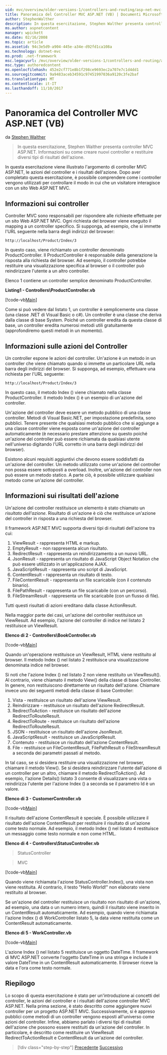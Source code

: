 ```yaml
---
uid: mvc/overview/older-versions-1/controllers-and-routing/asp-net-mvc-controller-overview-vb
title: Panoramica del Controller MVC ASP.NET (VB) | Documenti Microsoft
author: StephenWalther
description: In questa esercitazione, Stephen Walther presenta controller MVC ASP.NET. Informazioni su come creare nuovi controller e restituire tipi diversi di res azione...
ms.author: aspnetcontent
manager: wpickett
ms.date: 02/16/2008
ms.topic: article
ms.assetid: 94c3e5d9-a904-445e-a34e-d92fd1ca108a
ms.technology: dotnet-mvc
ms.prod: .net-framework
msc.legacyurl: /mvc/overview/older-versions-1/controllers-and-routing/asp-net-mvc-controller-overview-vb
msc.type: authoredcontent
ms.openlocfilehash: 452e2cf771e8b1f298ce9693ec2a707e7c1d4dd1
ms.sourcegitcommit: 9a9483aceb34591c97451997036a9120c3fe2baf
ms.translationtype: MT
ms.contentlocale: it-IT
ms.lasthandoff: 11/10/2017
---
```

<a name="aspnet-mvc-controller-overview-vb"></a>Panoramica del Controller MVC ASP.NET (VB)
====================
da [Stephen Walther](https://github.com/StephenWalther)

> In questa esercitazione, Stephen Walther presenta controller MVC ASP.NET. Informazioni su come creare nuovi controller e restituire diversi tipi di risultati dell'azione.


In questa esercitazione viene illustrato l'argomento di controller MVC ASP.NET, le azioni del controller e i risultati dell'azione. Dopo aver completato questa esercitazione, è possibile comprendere come i controller vengono utilizzati per controllare il modo in cui che un visitatore interagisce con un sito Web ASP.NET MVC.

## <a name="understanding-controllers"></a>Informazioni sui controller

Controller MVC sono responsabili per rispondere alle richieste effettuate per un sito Web ASP.NET MVC. Ogni richiesta del browser viene eseguito il mapping a un controller specifico. Si supponga, ad esempio, che si immette l'URL seguente nella barra degli indirizzi del browser:

`http://localhost/Product/Index/3`

In questo caso, viene richiamato un controller denominato ProductController. Il ProductController è responsabile della generazione la risposta alla richiesta del browser. Ad esempio, il controller potrebbe restituire una visualizzazione specifica al browser o il controller può reindirizzare l'utente a un altro controller.

Elenco 1 contiene un controller semplice denominato ProductController.

**Listing1 - Controllers\ProductController.vb**

[!code-vb[Main](asp-net-mvc-controller-overview-vb/samples/sample1.vb)]

Come si può vedere dal listato 1, un controller è semplicemente una classe (una classe .NET di Visual Basic o c#). Un controller è una classe che deriva dalla classe di base System. Poiché un controller eredita da questa classe di base, un controller eredita numerosi metodi utili gratuitamente (approfondiremo questi metodi in un momento).

## <a name="understanding-controller-actions"></a>Informazioni sulle azioni del Controller

Un controller espone le azioni del controller. Un'azione è un metodo in un controller che viene chiamato quando si immette un particolare URL nella barra degli indirizzi del browser. Si supponga, ad esempio, effettuare una richiesta per l'URL seguente:

`http://localhost/Product/Index/3`

In questo caso, il metodo Index () viene chiamato nella classe ProductController. Il metodo Index () è un esempio di un'azione del controller.

Un'azione del controller deve essere un metodo pubblico di una classe controller. Metodi di Visual Basic.NET, per impostazione predefinita, sono pubblici. Tenere presente che qualsiasi metodo pubblico che si aggiunge a una classe controller viene esposta come un'azione del controller automaticamente (è necessario prestare attenzione su questo poiché un'azione del controller può essere richiamata da qualsiasi utente nell'universo digitando l'URL corretto in una barra degli indirizzi del browser).

Esistono alcuni requisiti aggiuntivi che devono essere soddisfatti da un'azione del controller. Un metodo utilizzato come un'azione del controller non possa essere sottoposti a overload. Inoltre, un'azione del controller non può essere un metodo statico. A parte ciò, è possibile utilizzare qualsiasi metodo come un'azione del controller.

## <a name="understanding-action-results"></a>Informazioni sui risultati dell'azione

Un'azione del controller restituisce un elemento è stato chiamato un *risultato dell'azione*. Risultato di un'azione è ciò che restituisce un'azione del controller in risposta a una richiesta del browser.

Il framework ASP.NET MVC supporta diversi tipi di risultati dell'azione tra cui:

1. ViewResult - rappresenta HTML e markup.
2. EmptyResult - non rappresenta alcun risultato.
3. RedirectResult - rappresenta un reindirizzamento a un nuovo URL.
4. JsonResult - rappresenta un risultato di JavaScript Object Notation che può essere utilizzato in un'applicazione AJAX.
5. JavaScriptResult - rappresenta uno script di JavaScript.
6. ContentResult - rappresenta un risultato di testo.
7. FileContentResult - rappresenta un file scaricabile (con il contenuto binario).
8. FilePathResult - rappresenta un file scaricabile (con un percorso).
9. FileStreamResult - rappresenta un file scaricabile (con un flusso di file).

Tutti questi risultati di azioni ereditano dalla classe ActionResult.

Nella maggior parte dei casi, un'azione del controller restituisce un ViewResult. Ad esempio, l'azione del controller di indice nel listato 2 restituisce un ViewResult.

**Elenco di 2 - Controllers\BookController.vb**

[!code-vb[Main](asp-net-mvc-controller-overview-vb/samples/sample2.vb)]

Quando un'operazione restituisce un ViewResult, HTML viene restituito al browser. Il metodo Index () nel listato 2 restituisce una visualizzazione denominata indice nel browser.

Si noti che l'azione Index () nel listato 2 non viene restituito un ViewResult(). Al contrario, viene chiamato il metodo View() della classe di base Controller. In genere, non restituiscono direttamente un risultato dell'azione. Chiamare invece uno dei seguenti metodi della classe di base Controller:

1. Vista - restituisce un risultato dell'azione ViewResult.
2. Reindirizzare - restituisce un risultato dell'azione RedirectResult.
3. RedirectToAction - restituisce un risultato dell'azione RedirectToRouteResult.
4. RedirectToRoute - restituisce un risultato dell'azione RedirectToRouteResult.
5. JSON - restituisce un risultato dell'azione JsonResult.
6. JavaScriptResult - restituisce un JavaScriptResult.
7. Contenuto - restituisce un risultato dell'azione ContentResult.
8. File - restituisce un FileContentResult, FilePathResult o FileStreamResult a seconda dei parametri passati al metodo.

In tal caso, se si desidera restituire una visualizzazione nel browser, chiamare il metodo View(). Se si desidera reindirizzare l'utente dall'azione di un controller per un altro, chiamare il metodo RedirectToAction(). Ad esempio, l'azione Details() listato 3 consente di visualizzare una vista o reindirizza l'utente per l'azione Index () a seconda se il parametro Id è un valore.

**Elenco di 3 - CustomerController.vb**

[!code-vb[Main](asp-net-mvc-controller-overview-vb/samples/sample3.vb)]

Il risultato dell'azione ContentResult è speciale. È possibile utilizzare il risultato dell'azione ContentResult per restituire il risultato di un'azione come testo normale. Ad esempio, il metodo Index () nel listato 4 restituisce un messaggio come testo normale e non come HTML.

**Elenco di 4 - Controllers\StatusController.vb**

> StatusController


> MVC


[!code-vb[Main](asp-net-mvc-controller-overview-vb/samples/sample4.vb)]

Quando viene richiamata l'azione StatusController.Index(), una vista non viene restituita. Al contrario, il testo "Hello World!" non elaborato viene restituito al browser.

Se un'azione del controller restituisce un risultato non risultato di un'azione, ad esempio, una data o un numero intero, quindi il risultato viene inserito in un ContentResult automaticamente. Ad esempio, quando viene richiamata l'azione Index () di WorkController listato 5, la data viene restituita come un ContentResult automaticamente.

**Elenco di 5 - WorkController.vb**

[!code-vb[Main](asp-net-mvc-controller-overview-vb/samples/sample5.vb)]

L'azione Index () nel listato 5 restituisce un oggetto DateTime. Il framework di MVC ASP.NET converte l'oggetto DateTime in una stringa e include il valore DateTime in un ContentResult automaticamente. Il browser riceve la data e l'ora come testo normale.

## <a name="summary"></a>Riepilogo

Lo scopo di questa esercitazione è stato per un'introduzione ai concetti del controller, le azioni del controller e i risultati dell'azione controller MVC ASP.NET. Nella prima sezione, è stato descritto come aggiungere nuovi controller per un progetto ASP.NET MVC. Successivamente, si è appreso pubblici come metodi di un controller vengono esposti all'universo come azioni del controller. Infine, abbiamo parlato i diversi tipi di risultati dell'azione che possono essere restituiti da un'azione del controller. In particolare, è descritto come restituire un ViewResult RedirectToActionResult e ContentResult da un'azione del controller.

>[!div class="step-by-step"]
[Precedente](creating-a-custom-route-constraint-cs.md)
[Successivo](creating-custom-routes-vb.md)
